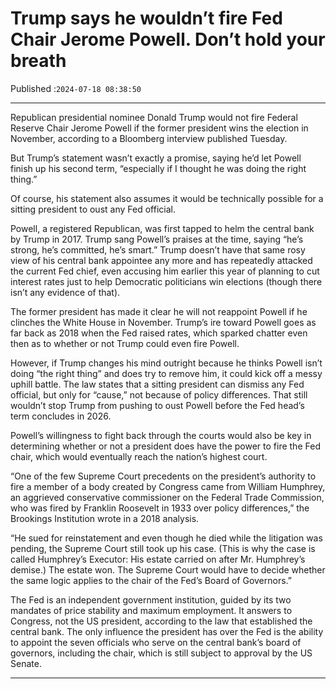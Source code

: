 # Trump says he wouldn’t fire Fed Chair Jerome Powell. Don’t hold your breath

Published :`2024-07-18 08:38:50`

---

Republican presidential nominee Donald Trump would not fire Federal Reserve Chair Jerome Powell if the former president wins the election in November, according to a Bloomberg interview published Tuesday.

But Trump’s statement wasn’t exactly a promise, saying he’d let Powell finish up his second term, “especially if I thought he was doing the right thing.”

Of course, his statement also assumes it would be technically possible for a sitting president to oust any Fed official.

Powell, a registered Republican, was first tapped to helm the central bank by Trump in 2017. Trump sang Powell’s praises at the time, saying “he’s strong, he’s committed, he’s smart.” Trump doesn’t have that same rosy view of his central bank appointee any more and has repeatedly attacked the current Fed chief, even accusing him earlier this year of planning to cut interest rates just to help Democratic politicians win elections (though there isn’t any evidence of that).

The former president has made it clear he will not reappoint Powell if he clinches the White House in November. Trump’s ire toward Powell goes as far back as 2018 when the Fed raised rates, which sparked chatter even then as to whether or not Trump could even fire Powell.

However, if Trump changes his mind outright because he thinks Powell isn’t doing “the right thing” and does try to remove him, it could kick off a messy uphill battle. The law states that a sitting president can dismiss any Fed official, but only for “cause,” not because of policy differences. That still wouldn’t stop Trump from pushing to oust Powell before the Fed head’s term concludes in 2026.

Powell’s willingness to fight back through the courts would also be key in determining whether or not a president does have the power to fire the Fed chair, which would eventually reach the nation’s highest court.

“One of the few Supreme Court precedents on the president’s authority to fire a member of a body created by Congress came from William Humphrey, an aggrieved conservative commissioner on the Federal Trade Commission, who was fired by Franklin Roosevelt in 1933 over policy differences,” the Brookings Institution wrote in a 2018 analysis.

“He sued for reinstatement and even though he died while the litigation was pending, the Supreme Court still took up his case. (This is why the case is called Humphrey’s Executor: His estate carried on after Mr. Humphrey’s demise.) The estate won. The Supreme Court would have to decide whether the same logic applies to the chair of the Fed’s Board of Governors.”

The Fed is an independent government institution, guided by its two mandates of price stability and maximum employment. It answers to Congress, not the US president, according to the law that established the central bank. The only influence the president has over the Fed is the ability to appoint the seven officials who serve on the central bank’s board of governors, including the chair, which is still subject to approval by the US Senate.

---

